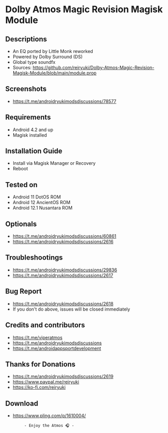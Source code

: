 # Dolby Atmos Magic Revision Magisk Module

## Descriptions
- An EQ ported by Little Monk reworked
- Powered by Dolby Surround (DS)
- Global type soundfx
- Sources: https://github.com/reiryuki/Dolby-Atmos-Magic-Revision-Magisk-Module/blob/main/module.prop

## Screenshots
- https://t.me/androidryukimodsdiscussions/78577

## Requirements
- Android 4.2 and up
- Magisk installed

## Installation Guide
- Install via Magisk Manager or Recovery
- Reboot

## Tested on
- Android 11 DotOS ROM
- Android 12 AncientOS ROM
- Android 12.1 Nusantara ROM

## Optionals
- https://t.me/androidryukimodsdiscussions/60861
- https://t.me/androidryukimodsdiscussions/2616

## Troubleshootings
- https://t.me/androidryukimodsdiscussions/29836
- https://t.me/androidryukimodsdiscussions/2617

## Bug Report
- https://t.me/androidryukimodsdiscussions/2618
- If you don't do above, issues will be closed immediately

## Credits and contributors
- https://t.me/viperatmos
- https://t.me/androidryukimodsdiscussions
- https://t.me/androidappsportdevelopment

## Thanks for Donations
- https://t.me/androidryukimodsdiscussions/2619
- https://www.paypal.me/reiryuki
- https://ko-fi.com/reiryuki

## Download
- https://www.pling.com/p/1610004/


           - Enjoy the Atmos 🎧 -
